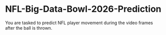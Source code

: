 # NFL-Big-Data-Bowl-2026-Prediction
You are tasked to predict NFL player movement during the video frames after the ball is thrown.
